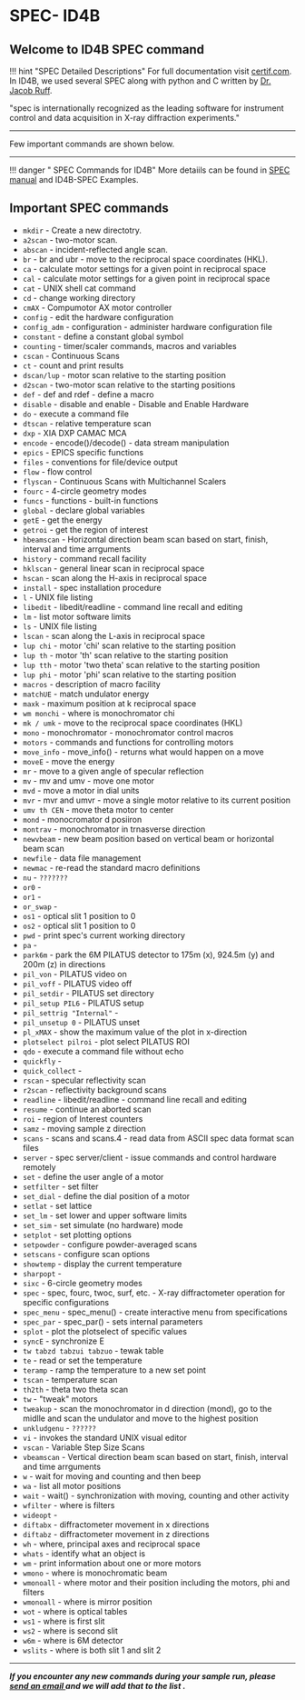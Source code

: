 # SPEC- ID4B


## Welcome to ID4B SPEC command

!!! hint "SPEC Detailed Descriptions"
    For full documentation visit [certif.com](https://certif.com/).
    In ID4B, we used several SPEC along with python and C written by [Dr. Jacob Ruff](https://www.chess.cornell.edu/about/staff-directory/jacob-ruff).


"spec is internationally recognized as the leading software for instrument control and data acquisition in X-ray diffraction experiments."

---
Few important commands are shown below.

---
!!! danger " SPEC Commands for ID4B" 
    More detaiils can be found in [SPEC manual](https://certif.com/) and ID4B-SPEC Examples.

## Important SPEC commands 

* `mkdir` - Create a new directotry.
* `a2scan` - two-motor scan.
* `abscan` - incident-reflected angle scan.
* `br` - br and ubr - move to the reciprocal space coordinates (HKL).
* `ca` 			- calculate motor settings for a given point in reciprocal space
* `cal` 			- calculate motor settings for a given point in reciprocal space
* `cat` 			- UNIX shell cat command
* `cd` 			- change working directory
* `cmAX` 		- Compumotor AX motor controller
* `config` 		- edit the hardware configuration
* `config_adm` 		- configuration - administer hardware configuration file
* `constant` 		- define a constant global symbol
* `counting` 		- timer/scaler commands, macros and variables
* `cscan` 		- Continuous Scans
* `ct` 			- count and print results
* `dscan/lup` 		- motor scan relative to the starting position
* `d2scan` 		- two-motor scan relative to the starting positions
* `def` 			- def and rdef - define a macro
* `disable` 		- disable and enable - Disable and Enable Hardware
* `do` 			- execute a command file
* `dtscan` 		- relative temperature scan
* `dxp` 			- XIA DXP CAMAC MCA
* `encode` 		- encode()/decode() - data stream manipulation
* `epics` 		- EPICS specific functions
* `files` 		- conventions for file/device output
* `flow` 		- flow control
* `flyscan` 		- Continuous Scans with Multichannel Scalers
* `fourc` 		- 4-circle geometry modes
* `funcs` 		- functions - built-in functions
* `global` 		- declare global variables
* `getE`        - get the energy
* `getroi`      - get the region of interest
* `hbeamscan`   - Horizontal direction beam scan based on start, finish, interval and time arrguments
* `history` 		- command recall facility
* `hklscan` 		- general linear scan in reciprocal space
* `hscan` 		- scan along the H-axis in reciprocal space
* `install` 		- spec installation procedure
* `l` 			- UNIX file listing
* `libedit` 		- libedit/readline - command line recall and editing
* `lm` 			- list motor software limits
* `ls` 			- UNIX file listing
* `lscan` 		- scan along the L-axis in reciprocal space
* `lup chi`     - motor 'chi' scan relative to the starting position
* `lup th`      - motor 'th' scan relative to the starting position
* `lup tth`     - motor 'two theta' scan relative to the starting position
* `lup phi`     - motor 'phi' scan relative to the starting position
* `macros` 		- description of macro facility
* `matchUE` 		- match undulator energy
* `maxk`        - maximum position at k reciprocal space
* `wm monchi`      - where is monochromator  chi  
* `mk / umk` 		- move to the reciprocal space coordinates (HKL)
* `mono` 		- monochromator - monochromator control macros
* `motors` 		- commands and functions for controlling motors
* `move_info` 		- move_info() - returns what would happen on a move
* `moveE`       - move the energy 
* `mr` 			- move to a given angle of specular reflection
* `mv` 			- mv and umv - move one motor
* `mvd` 			- move a motor in dial units
* `mvr` 			- mvr and umvr - move a single motor relative to its current position
* `umv th CEN`      - move theta motor to center
* `mond`            - monocromator d posiiron
* `montrav`         - monochromator in trnasverse direction
* `newvbeam`        - new beam position based on vertical beam or horizontal beam scan
* `newfile` 		- data file management
* `newmac` 		- re-read the standard macro definitions
* `nu`          - `???????`
* `or0`         - 
* `or1`         - 
* `or_swap`     - 
* `os1`         - optical slit 1 position to 0
* `os2`         - optical slit 1 position to 0
* `pwd` 		- print spec's current working directory
* `pa`          - 
* `park6m`      - park the 6M PILATUS detector to 175m (x), 924.5m (y) and 200m (z) in  directions
* `pil_von`     - PILATUS video on  
* `pil_voff`    - PILATUS video off
* `pil_setdir`  - PILATUS set directory
* `pil_setup PIL6`  - PILATUS setup 
* `pil_settrig "Internal"`  -
* `pil_unsetup 0`   - PILATUS unset 
* `pl_xMAX`     - show the maximum value of the plot in x-direction
* `plotselect pilroi`   - plot select PILATUS ROI
* `qdo` 		- execute a command file without echo
* `quickfly`    -
* `quick_collect`   -  
* `rscan` 		- specular reflectivity scan
* `r2scan` 		- reflectivity background scans
* `readline` 		- libedit/readline - command line recall and editing
* `resume` 		- continue an aborted scan
* `roi` 		- region of Interest counters
* `samz`        - moving sample z direction
* `scans` 		- scans and scans.4 - read data from ASCII spec data format scan files
* `server` 		- spec server/client - issue commands and control hardware remotely
* `set` 		- define the user angle of a motor
* `setfilter`   - set filter
* `set_dial` 		- define the dial position of a motor
* `setlat`      - set lattice
* `set_lm` 		- set lower and upper software limits
* `set_sim` 		- set simulate (no hardware) mode
* `setplot` 		- set plotting options
* `setpowder` 		- configure powder-averaged scans
* `setscans` 		- configure scan options
* `showtemp` 		- display the current temperature
* `sharpopt`        - 
* `sixc` 		- 6-circle geometry modes
* `spec` 		- spec, fourc, twoc, surf, etc. - X-ray diffractometer operation for specific configurations
* `spec_menu` 		- spec_menu() - create interactive menu from specifications
* `spec_par` 		- spec_par() - sets internal parameters
* `splot`       - plot the plotselect of specific values
* `syncE`       - synchronize E
* `tw tabzd tabzui tabzuo` -    tewak table 
* `te` 			- read or set the temperature
* `teramp` 		- ramp the temperature to a new set point
* `tscan` 		- temperature scan
* `th2th`       - theta two theta scan
* `tw` 			- "tweak" motors
* `tweakup` 	- scan the monochromator in d direction (mond), go to the midlle and scan the undulator and move to the highest position
* `unkludgenu`  - `??????`
* `vi` 			- invokes the standard UNIX visual editor
* `vscan` 		- Variable Step Size Scans
* `vbeamscan` 	- Vertical direction beam scan based on start, finish, interval and time arrguments
* `w` 			- wait for moving and counting and then beep
* `wa` 			- list all motor positions
* `wait` 		- wait() - synchronization with moving, counting and other activity
* `wfilter`     - where is filters
* `wideopt`     - 
* `diftabx`     - diffractometer movement in x directions
* `diftabz`     - diffractometer movement in z directions
* `wh` 			- where, principal axes and reciprocal space
* `whats` 		- identify what an object is
* `wm` 			- print information about one or more motors
* `wmono`       - where is monochromatic beam
* `wmonoall`    - where motor and their position including the motors, phi and filters 
* `wmonoall`    - where is mirror position
* `wot`         - where is optical tables
* `ws1`         - where is first slit
* `ws2`         - where is second slit
* `w6m`         - where is 6M detector
* `wslits`      - where is both slit 1 and slit 2

---

<b><i> If you encounter any new commands during your sample run, please <a href = "mailto: ss3428@cornell.edu">send an email </a> and we will add that to the list <i><b>.